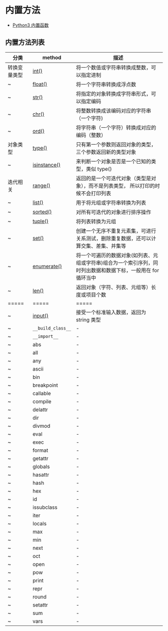 # 内置方法

- [Python3 内置函数](https://www.runoob.com/python3/python3-built-in-functions.html)

## 内置方法列表

| 分类         | method                                                                    | 描述                                                                                                          |
| ------------ | ------------------------------------------------------------------------- | ------------------------------------------------------------------------------------------------------------- |
| 转换变量类型 | [int()](https://www.runoob.com/python/python-func-int.html)               | 将一个数值或字符串转换成整数，可以指定进制                                                                    |
| ~            | [float()](https://www.runoob.com/python/python-func-float.html)           | 将一个字符串转换成浮点数                                                                                      |
| ~            | [str()](https://www.runoob.com/python/python-func-str.html)               | 将指定的对象转换成字符串形式，可以指定编码                                                                    |
| ~            | [chr()](https://www.runoob.com/python3/python3-func-chr-html.html)        | 将整数转换成该编码对应的字符串（一个字符)                                                                     |
| ~            | [ord()](https://www.runoob.com/python3/python3-func-ord.html)             | 将字符串（一个字符）转换成对应的编码（整数）                                                                  |
| 对象类型     | [type()](https://www.runoob.com/python/python-func-type.html)             | 只有第一个参数则返回对象的类型，三个参数返回新的类型对象                                                      |
| ~            | [isinstance()](https://www.runoob.com/python/python-func-isinstance.html) | 来判断一个对象是否是一个已知的类型，类似 type()                                                               |
| 迭代相关     | [range()](https://www.runoob.com/python3/python3-func-range.html)         | 返回的是一个可迭代对象（类型是对象），而不是列表类型， 所以打印的时候不会打印列表                             |
| ~            | [list()](https://www.runoob.com/python3/python3-att-list-list.html)       | 用于将元组或字符串转换为列表                                                                                  |
| ~            | [sorted()](https://www.runoob.com/python3/python3-func-sorted.html)       | 对所有可迭代的对象进行排序操作                                                                                |
| ~            | [tuple()](https://www.runoob.com/python3/python3-func-tuple.html)         | 将列表转换为元组                                                                                              |
| ~            | [set()](https://www.runoob.com/python/python-func-set.html)               | 创建一个无序不重复元素集，可进行关系测试，删除重复数据，还可以计算交集、差集、并集等                          |
| ~            | [enumerate()](https://www.runoob.com/python3/python3-func-enumerate.html) | 将一个可遍历的数据对象(如列表、元组或字符串)组合为一个索引序列，同时列出数据和数据下标，一般用在 for 循环当中 |
| ~            | [len()](https://www.runoob.com/python3/python3-string-len.html)           | 返回对象（字符、列表、元组等）长度或项目个数                                                                  |
| =====        | =====                                                                     | =====                                                                                                         |
| ~            | [input()](https://www.runoob.com/python3/python3-func-input.html)         | 接受一个标准输入数据，返回为 string 类型                                                                      |
| ~            | `__build_class__`                                                         | -                                                                                                             |
| ~            | `__import__`                                                              | -                                                                                                             |
| ~            | abs                                                                       | -                                                                                                             |
| ~            | all                                                                       | -                                                                                                             |
| ~            | any                                                                       | -                                                                                                             |
| ~            | ascii                                                                     | -                                                                                                             |
| ~            | bin                                                                       | -                                                                                                             |
| ~            | breakpoint                                                                | -                                                                                                             |
| ~            | callable                                                                  | -                                                                                                             |
| ~            | compile                                                                   | -                                                                                                             |
| ~            | delattr                                                                   | -                                                                                                             |
| ~            | dir                                                                       | -                                                                                                             |
| ~            | divmod                                                                    | -                                                                                                             |
| ~            | eval                                                                      | -                                                                                                             |
| ~            | exec                                                                      | -                                                                                                             |
| ~            | format                                                                    | -                                                                                                             |
| ~            | getattr                                                                   | -                                                                                                             |
| ~            | globals                                                                   | -                                                                                                             |
| ~            | hasattr                                                                   | -                                                                                                             |
| ~            | hash                                                                      | -                                                                                                             |
| ~            | hex                                                                       | -                                                                                                             |
| ~            | id                                                                        | -                                                                                                             |
| ~            | issubclass                                                                | -                                                                                                             |
| ~            | iter                                                                      | -                                                                                                             |
| ~            | locals                                                                    | -                                                                                                             |
| ~            | max                                                                       | -                                                                                                             |
| ~            | min                                                                       | -                                                                                                             |
| ~            | next                                                                      | -                                                                                                             |
| ~            | oct                                                                       | -                                                                                                             |
| ~            | open                                                                      | -                                                                                                             |
| ~            | pow                                                                       | -                                                                                                             |
| ~            | print                                                                     | -                                                                                                             |
| ~            | repr                                                                      | -                                                                                                             |
| ~            | round                                                                     | -                                                                                                             |
| ~            | setattr                                                                   | -                                                                                                             |
| ~            | sum                                                                       | -                                                                                                             |
| ~            | vars                                                                      | -                                                                                                             |
